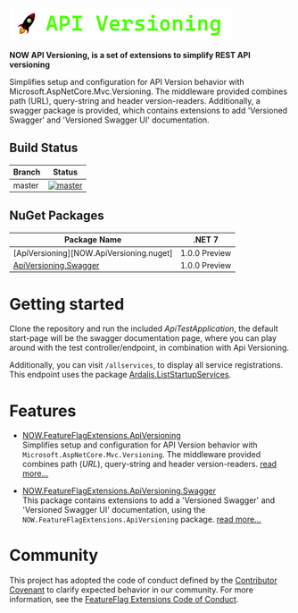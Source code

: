 
![Api Versioning Banner](res/banner/banner.png)

**NOW API Versioning, is a set of extensions to simplify REST API versioning**

Simplifies setup and configuration for API Version behavior with Microsoft.AspNetCore.Mvc.Versioning. The middleware provided combines path (URL), query-string and header version-readers. Additionally, a swagger package is provided, which contains extensions to add 'Versioned Swagger' and 'Versioned Swagger UI' documentation.


Build Status
------------

Branch | Status
--- | :---:
master | [![master](https://github.com/WizX20/NOW.ApiVersioning/actions/workflows/ci.yml/badge.svg?branch=master&event=push)](https://github.com/WizX20/NOW.ApiVersioning/actions/workflows/ci.yml)


NuGet Packages
---------------------------

| Package Name | .NET 7 |
| ------------ | :-----------: |
| [ApiVersioning][NOW.ApiVersioning.nuget] | 1.0.0 Preview |
| [ApiVersioning.Swagger][NOW.ApiVersioning.Swagger.nuget] | 1.0.0 Preview |


# Getting started

Clone the repository and run the included *ApiTestApplication*, the default start-page will be the swagger documentation page, where you can play around with the test controller/endpoint, in combination with Api Versioning.

Additionally, you can visit `/allservices`, to display all service registrations. This endpoint
uses the package [Ardalis.ListStartupServices](https://github.com/ardalis/AspNetCoreStartupServices).


# Features

- [NOW.FeatureFlagExtensions.ApiVersioning](src/ApiVersioning/README.md)<br>
  Simplifies setup and configuration for API Version behavior with `Microsoft.AspNetCore.Mvc.Versioning`. The middleware provided combines path (_URL_), query-string and header version-readers. [read more...](src/ApiVersioning/README.md)

- [NOW.FeatureFlagExtensions.ApiVersioning.Swagger](src/ApiVersioning.Swagger/README.md)<br>
  This package contains extensions to add a 'Versioned Swagger' and 'Versioned Swagger UI' documentation, using the `NOW.FeatureFlagExtensions.ApiVersioning` package. [read more...](src/ApiVersioning.Swagger/README.md)


# Community

This project has adopted the code of conduct defined by the [Contributor Covenant](https://contributor-covenant.org/) to clarify expected behavior in our community. For more information, see the [FeatureFlag Extensions Code of Conduct](docs/CODE_OF_CONDUCT.md).


[NOW.ApiVersioning.ApiVersioning.nuget]: https://www.nuget.org/packages/NOW.ApiVersioning
[NOW.ApiVersioning.Swagger.nuget]: https://www.nuget.org/packages/NOW.ApiVersioning.Swagger
